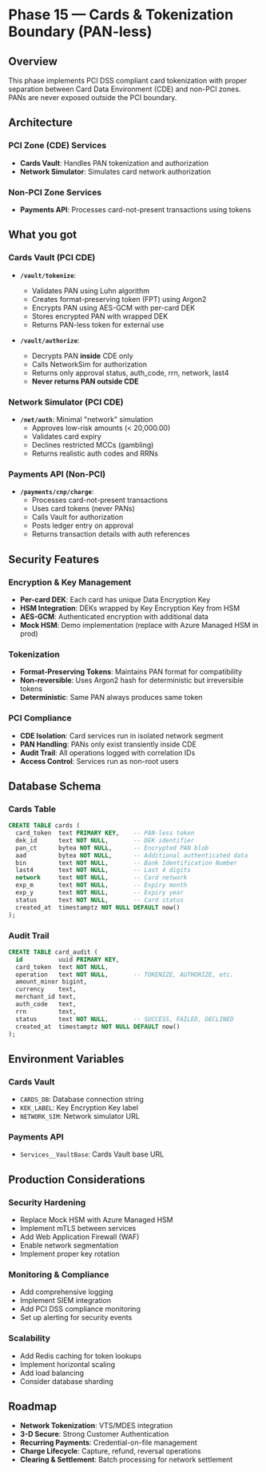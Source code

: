 # Phase 15 — Cards & Tokenization Boundary (PAN-less)

## Overview
This phase implements PCI DSS compliant card tokenization with proper separation between Card Data Environment (CDE) and non-PCI zones. PANs are never exposed outside the PCI boundary.

## Architecture

### PCI Zone (CDE) Services
- **Cards Vault**: Handles PAN tokenization and authorization
- **Network Simulator**: Simulates card network authorization

### Non-PCI Zone Services  
- **Payments API**: Processes card-not-present transactions using tokens

## What you got

### Cards Vault (PCI CDE)
- **`/vault/tokenize`**: 
  - Validates PAN using Luhn algorithm
  - Creates format-preserving token (FPT) using Argon2
  - Encrypts PAN using AES-GCM with per-card DEK
  - Stores encrypted PAN with wrapped DEK
  - Returns PAN-less token for external use

- **`/vault/authorize`**: 
  - Decrypts PAN **inside** CDE only
  - Calls NetworkSim for authorization
  - Returns only approval status, auth_code, rrn, network, last4
  - **Never returns PAN outside CDE**

### Network Simulator (PCI CDE)
- **`/net/auth`**: Minimal "network" simulation
  - Approves low-risk amounts (< 20,000.00)
  - Validates card expiry
  - Declines restricted MCCs (gambling)
  - Returns realistic auth codes and RRNs

### Payments API (Non-PCI)
- **`/payments/cnp/charge`**: 
  - Processes card-not-present transactions
  - Uses card tokens (never PANs)
  - Calls Vault for authorization
  - Posts ledger entry on approval
  - Returns transaction details with auth references

## Security Features

### Encryption & Key Management
- **Per-card DEK**: Each card has unique Data Encryption Key
- **HSM Integration**: DEKs wrapped by Key Encryption Key from HSM
- **AES-GCM**: Authenticated encryption with additional data
- **Mock HSM**: Demo implementation (replace with Azure Managed HSM in prod)

### Tokenization
- **Format-Preserving Tokens**: Maintains PAN format for compatibility
- **Non-reversible**: Uses Argon2 hash for deterministic but irreversible tokens
- **Deterministic**: Same PAN always produces same token

### PCI Compliance
- **CDE Isolation**: Card services run in isolated network segment
- **PAN Handling**: PANs only exist transiently inside CDE
- **Audit Trail**: All operations logged with correlation IDs
- **Access Control**: Services run as non-root users

## Database Schema

### Cards Table
```sql
CREATE TABLE cards (
  card_token  text PRIMARY KEY,    -- PAN-less token
  dek_id      text NOT NULL,       -- DEK identifier
  pan_ct      bytea NOT NULL,      -- Encrypted PAN blob
  aad         bytea NOT NULL,      -- Additional authenticated data
  bin         text NOT NULL,       -- Bank Identification Number
  last4       text NOT NULL,       -- Last 4 digits
  network     text NOT NULL,       -- Card network
  exp_m       text NOT NULL,       -- Expiry month
  exp_y       text NOT NULL,       -- Expiry year
  status      text NOT NULL,       -- Card status
  created_at  timestamptz NOT NULL DEFAULT now()
);
```

### Audit Trail
```sql
CREATE TABLE card_audit (
  id          uuid PRIMARY KEY,
  card_token  text NOT NULL,
  operation   text NOT NULL,       -- TOKENIZE, AUTHORIZE, etc.
  amount_minor bigint,
  currency    text,
  merchant_id text,
  auth_code   text,
  rrn         text,
  status      text NOT NULL,       -- SUCCESS, FAILED, DECLINED
  created_at  timestamptz NOT NULL DEFAULT now()
);
```

## Environment Variables

### Cards Vault
- `CARDS_DB`: Database connection string
- `KEK_LABEL`: Key Encryption Key label
- `NETWORK_SIM`: Network simulator URL

### Payments API
- `Services__VaultBase`: Cards Vault base URL

## Production Considerations

### Security Hardening
- Replace Mock HSM with Azure Managed HSM
- Implement mTLS between services
- Add Web Application Firewall (WAF)
- Enable network segmentation
- Implement proper key rotation

### Monitoring & Compliance
- Add comprehensive logging
- Implement SIEM integration
- Add PCI DSS compliance monitoring
- Set up alerting for security events

### Scalability
- Add Redis caching for token lookups
- Implement horizontal scaling
- Add load balancing
- Consider database sharding

## Roadmap
- **Network Tokenization**: VTS/MDES integration
- **3-D Secure**: Strong Customer Authentication
- **Recurring Payments**: Credential-on-file management
- **Charge Lifecycle**: Capture, refund, reversal operations
- **Clearing & Settlement**: Batch processing for network settlement
